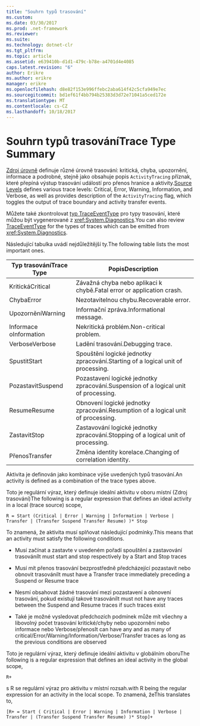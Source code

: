 ```yaml
---
title: "Souhrn typů trasování"
ms.custom: 
ms.date: 03/30/2017
ms.prod: .net-framework
ms.reviewer: 
ms.suite: 
ms.technology: dotnet-clr
ms.tgt_pltfrm: 
ms.topic: article
ms.assetid: e639410b-d1d1-479c-b78e-a4701d4e4085
caps.latest.revision: "6"
author: Erikre
ms.author: erikre
manager: erikre
ms.openlocfilehash: d8e82f153e996ffebc2aba614f42c5cfa949e7ec
ms.sourcegitcommit: bd1ef61f4bb794b25383d3d72e71041a5ced172e
ms.translationtype: MT
ms.contentlocale: cs-CZ
ms.lasthandoff: 10/18/2017
---
```

# <a name="trace-type-summary"></a><span data-ttu-id="b0e57-102">Souhrn typů trasování</span><span class="sxs-lookup"><span data-stu-id="b0e57-102">Trace Type Summary</span></span>
<span data-ttu-id="b0e57-103">[Zdroj úrovně](http://go.microsoft.com/fwlink/?LinkID=94943) definuje různé úrovně trasování: kritická, chyba, upozornění, informace a podrobné, stejně jako obsahuje popis `ActivityTracing` příznak, které přepíná výstup trasování událostí pro přenos hranice a aktivity.</span><span class="sxs-lookup"><span data-stu-id="b0e57-103">[Source Levels](http://go.microsoft.com/fwlink/?LinkID=94943) defines various trace levels: Critical, Error, Warning, Information, and Verbose, as well as provides description of the `ActivityTracing` flag, which toggles the output of trace boundary and activity transfer events.</span></span>  
  
 <span data-ttu-id="b0e57-104">Můžete také zkontrolovat [typ TraceEventType](http://go.microsoft.com/fwlink/?LinkId=95169) pro typy trasování, které můžou být vygenerované z <xref:System.Diagnostics>.</span><span class="sxs-lookup"><span data-stu-id="b0e57-104">You can also review [TraceEventType](http://go.microsoft.com/fwlink/?LinkId=95169) for the types of traces which can be emitted from <xref:System.Diagnostics>.</span></span>  
  
 <span data-ttu-id="b0e57-105">Následující tabulka uvádí nejdůležitější ty.</span><span class="sxs-lookup"><span data-stu-id="b0e57-105">The following table lists the most important ones.</span></span>  
  
|<span data-ttu-id="b0e57-106">Typ trasování</span><span class="sxs-lookup"><span data-stu-id="b0e57-106">Trace Type</span></span>|<span data-ttu-id="b0e57-107">Popis</span><span class="sxs-lookup"><span data-stu-id="b0e57-107">Description</span></span>|  
|----------------|-----------------|  
|<span data-ttu-id="b0e57-108">Kritická</span><span class="sxs-lookup"><span data-stu-id="b0e57-108">Critical</span></span>|<span data-ttu-id="b0e57-109">Závažná chyba nebo aplikaci k chybě.</span><span class="sxs-lookup"><span data-stu-id="b0e57-109">Fatal error or application crash.</span></span>|  
|<span data-ttu-id="b0e57-110">Chyba</span><span class="sxs-lookup"><span data-stu-id="b0e57-110">Error</span></span>|<span data-ttu-id="b0e57-111">Nezotavitelnou chybu.</span><span class="sxs-lookup"><span data-stu-id="b0e57-111">Recoverable error.</span></span>|  
|<span data-ttu-id="b0e57-112">Upozornění</span><span class="sxs-lookup"><span data-stu-id="b0e57-112">Warning</span></span>|<span data-ttu-id="b0e57-113">Informační zpráva.</span><span class="sxs-lookup"><span data-stu-id="b0e57-113">Informational message.</span></span>|  
|<span data-ttu-id="b0e57-114">Informace o</span><span class="sxs-lookup"><span data-stu-id="b0e57-114">Information</span></span>|<span data-ttu-id="b0e57-115">Nekritická problém.</span><span class="sxs-lookup"><span data-stu-id="b0e57-115">Non-critical problem.</span></span>|  
|<span data-ttu-id="b0e57-116">Verbose</span><span class="sxs-lookup"><span data-stu-id="b0e57-116">Verbose</span></span>|<span data-ttu-id="b0e57-117">Ladění trasování.</span><span class="sxs-lookup"><span data-stu-id="b0e57-117">Debugging trace.</span></span>|  
|<span data-ttu-id="b0e57-118">Spustit</span><span class="sxs-lookup"><span data-stu-id="b0e57-118">Start</span></span>|<span data-ttu-id="b0e57-119">Spouštění logické jednotky zpracování.</span><span class="sxs-lookup"><span data-stu-id="b0e57-119">Starting of a logical unit of processing.</span></span>|  
|<span data-ttu-id="b0e57-120">Pozastavit</span><span class="sxs-lookup"><span data-stu-id="b0e57-120">Suspend</span></span>|<span data-ttu-id="b0e57-121">Pozastavení logické jednotky zpracování.</span><span class="sxs-lookup"><span data-stu-id="b0e57-121">Suspension of a logical unit of processing.</span></span>|  
|<span data-ttu-id="b0e57-122">Resume</span><span class="sxs-lookup"><span data-stu-id="b0e57-122">Resume</span></span>|<span data-ttu-id="b0e57-123">Obnovení logické jednotky zpracování.</span><span class="sxs-lookup"><span data-stu-id="b0e57-123">Resumption of a logical unit of processing.</span></span>|  
|<span data-ttu-id="b0e57-124">Zastavit</span><span class="sxs-lookup"><span data-stu-id="b0e57-124">Stop</span></span>|<span data-ttu-id="b0e57-125">Zastavování logické jednotky zpracování.</span><span class="sxs-lookup"><span data-stu-id="b0e57-125">Stopping of a logical unit of processing.</span></span>|  
|<span data-ttu-id="b0e57-126">Přenos</span><span class="sxs-lookup"><span data-stu-id="b0e57-126">Transfer</span></span>|<span data-ttu-id="b0e57-127">Změna identity korelace.</span><span class="sxs-lookup"><span data-stu-id="b0e57-127">Changing of correlation identity.</span></span>|  
  
 <span data-ttu-id="b0e57-128">Aktivita je definován jako kombinace výše uvedených typů trasování.</span><span class="sxs-lookup"><span data-stu-id="b0e57-128">An activity is defined as a combination of the trace types above.</span></span>  
  
 <span data-ttu-id="b0e57-129">Toto je regulární výraz, který definuje ideální aktivitu v oboru místní (Zdroj trasování)</span><span class="sxs-lookup"><span data-stu-id="b0e57-129">The following is a regular expression that defines an ideal activity in a local (trace source) scope,</span></span>  
  
 `R = Start (Critical | Error | Warning | Information | Verbose | Transfer | (Transfer Suspend Transfer Resume) )* Stop`  
  
 <span data-ttu-id="b0e57-130">To znamená, že aktivita musí splňovat následující podmínky.</span><span class="sxs-lookup"><span data-stu-id="b0e57-130">This means that an activity must satisfy the following conditions.</span></span>  
  
-   <span data-ttu-id="b0e57-131">Musí začínat a zastavte v uvedeném pořadí spouštění a zastavování trasování</span><span class="sxs-lookup"><span data-stu-id="b0e57-131">It must start and stop respectively by a Start and Stop traces</span></span>  
  
-   <span data-ttu-id="b0e57-132">Musí mít přenos trasování bezprostředně předcházející pozastavit nebo obnovit trasování</span><span class="sxs-lookup"><span data-stu-id="b0e57-132">It must have a Transfer trace immediately preceding a Suspend or Resume trace</span></span>  
  
-   <span data-ttu-id="b0e57-133">Nesmí obsahovat žádné trasování mezi pozastavení a obnovení trasování, pokud existují takové trasování</span><span class="sxs-lookup"><span data-stu-id="b0e57-133">It must not have any traces between the Suspend and Resume traces if such traces exist</span></span>  
  
-   <span data-ttu-id="b0e57-134">Také je možné vysledovat předchozích podmínek může mít všechny a libovolný počet trasování kritické/chyby nebo upozornění nebo informace nebo Verbose/přenos</span><span class="sxs-lookup"><span data-stu-id="b0e57-134">It can have any and as many of critical/Error/Warning/Information/Verbose/Transfer traces as long as the previous conditions are observed</span></span>  
  
 <span data-ttu-id="b0e57-135">Toto je regulární výraz, který definuje ideální aktivitu v globálním oboru</span><span class="sxs-lookup"><span data-stu-id="b0e57-135">The following is a regular expression that defines an ideal activity in the global scope,</span></span>  
  
```  
R+   
```  
  
 <span data-ttu-id="b0e57-136">s R se regulární výraz pro aktivitu v místní rozsah.</span><span class="sxs-lookup"><span data-stu-id="b0e57-136">with R being the regular expression for an activity in the local scope.</span></span> <span data-ttu-id="b0e57-137">To znamená, že</span><span class="sxs-lookup"><span data-stu-id="b0e57-137">This translates to,</span></span>  
  
```  
[R+ = Start ( Critical | Error | Warning | Information | Verbose | Transfer | (Transfer Suspend Transfer Resume) )* Stop]+  
```

